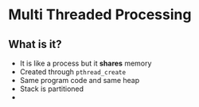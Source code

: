 # Multi Threaded Processing

## What is it?

* It is like a process but it **shares** memory
* Created through `pthread_create`
* Same program code and same heap
* Stack is partitioned
*
